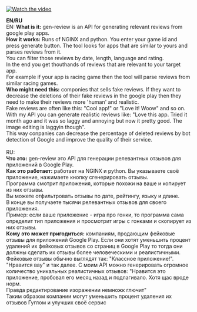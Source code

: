 [![Watch the video](https://i.imgur.com/vKb2F1B.png)](https://youtu.be/vt5fpE0bzSY)

**EN/RU**
<br />
EN:
  **What is it:** gen-review is an API for generating relevant reviews from google play apps.
  <br />**How it works:** Runs of NGINX and python. You enter your game id and press generate button. The tool looks for apps that are similar to yours and parses reviews from it.
  <br />You can filter those reviews by date, length, language and rating.
  <br />In the end you get thouthands of reviews that are relevant to your target app.
  <br />For example if your app is racing game then the tool will parse reviews from similar racing games.
  <br />**Who might need this:** componies that sells fake reviews. If they want to decrease the deletions of their fake reviews in the google play then they need to make their reviews more 'human' and realistic.
  <br />Fake reviews are often like this: "Cool app!" or "Love it! Woow" and so on. With my API you can generate realistic reviews like: "Love this app. Tried it month ago and it was so laggy and annoying but now it pretty good. The image editing is laggyin though".
  <br />This way conpanies can decrease the percentage of deleted reviews by bot detection of Google and improve the quality of their service.
<br /><br />RU:
  <br />**Что это:** gen-review это API для генерации релевантных отзывов для приложений в Google Play.
  <br />**Как это работает:** работает на NGINX и python. Вы указываете своё приложение, нажимаете кнопку сгенерировать отзывы.
  <br />Программа смотрит приложения, которые похожи на ваше и копирует из них отзывы.
  <br />Вы можете отфильтровать отзывы по дате, рейтингу, языку и длине.
  <br />В конце вы получаете тысячи релевантных отзывов для своего приложения.
  <br />Пример: если ваше приложение - игра про гонки, то программа сама определит тип приложения и просмотрит игры с гонками и скопирует из них отзывы.
  <br />**Кому это может пригодиться:** компаниям, продающим фейковые отзывы для приложений Google Play. Если они хотят уменьшить процент удалений их фейковых отзывов со страниц в Google Play то тогда они должны сделать их отзывы более человеческими и реалистичными.
  <br />Фейковые отзывы обычно выглядят так: "Классное приложение!". "Нравится вау" и так далее. С моим API можно генерировать огромное количество уникальных реалистичных отзывов: "Нравится это приложение, пробовал его месяц назад и подлагивало. Хотя щас вроде норм. <br />Правда редактирование изоражении немножк глючит"
  <br />Таким образом компании могут уменьшить процент удаления их отзывов Гуглом и улучших своё сервис
